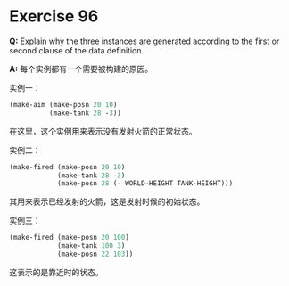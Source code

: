 # Exercise 96

 **Q:** Explain why the three instances are generated according to the first or second clause of the data definition.

**A:** 每个实例都有一个需要被构建的原因。

实例一：

```scheme
(make-aim (make-posn 20 10) 
          (make-tank 28 -3))
```

在这里，这个实例用来表示没有发射火箭的正常状态。

实例二：

```scheme
(make-fired (make-posn 20 10)
            (make-tank 28 -3)
            (make-posn 28 (- WORLD-HEIGHT TANK-HEIGHT)))
```

其用来表示已经发射的火箭，这是发射时候的初始状态。

实例三：

```scheme
(make-fired (make-posn 20 100)
            (make-tank 100 3)
            (make-posn 22 103))
```

这表示的是靠近时的状态。